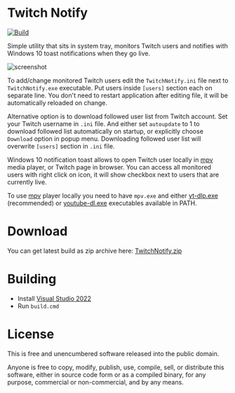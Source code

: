# Twitch Notify

[![Build](https://github.com/pwnyprod/TwitchNotify/actions/workflows/build.yml/badge.svg)](https://github.com/pwnyprod/TwitchNotify/actions/workflows/build.yml)

Simple utility that sits in system tray, monitors Twitch users and
notifies with Windows 10 toast notifications when they go live.

![screenshot][]

To add/change monitored Twitch users edit the `TwitchNotify.ini` file next
to `TwitchNotify.exe` executable. Put users inside `[users]` section each
on separate line. You don't need to restart application after editing file,
it will be automatically reloaded on change.

Alternative option is to download followed user list from Twitch account. Set
your Twitch username in `.ini` file. And either set `autoupdate` to 1 to
download followed list automatically on startup, or explicitly choose
`Download` option in popup menu. Downloading followed user list will overwrite
`[users]` section in `.ini` file.

Windows 10 notification toast allows to open Twitch user locally in [mpv][]
media player, or Twitch page in browser. You can access all monitored users
with right click on icon, it will show checkbox next to users that are
currently live.

To use [mpv][] player locally you need to have `mpv.exe` and either [yt-dlp.exe][]
(recommended) or [youtube-dl.exe][] executables available in PATH.

# Download

You can get latest build as zip archive here: [TwitchNotify.zip][]

# Building

* Install [Visual Studio 2022][]
* Run `build.cmd`

# License

This is free and unencumbered software released into the public domain.

Anyone is free to copy, modify, publish, use, compile, sell, or distribute this
software, either in source code form or as a compiled binary, for any purpose,
commercial or non-commercial, and by any means.

[screenshot]: https://raw.githubusercontent.com/wiki/mmozeiko/TwitchNotify/screenshot.png
[mpv]: https://mpv.io/
[yt-dlp.exe]: https://github.com/yt-dlp/yt-dlp
[youtube-dl.exe]: https://youtube-dl.org/
[TwitchNotify.zip]: https://raw.githubusercontent.com/wiki/mmozeiko/TwitchNotify/TwitchNotify.zip
[Visual Studio 2022]: https://visualstudio.microsoft.com/vs/
